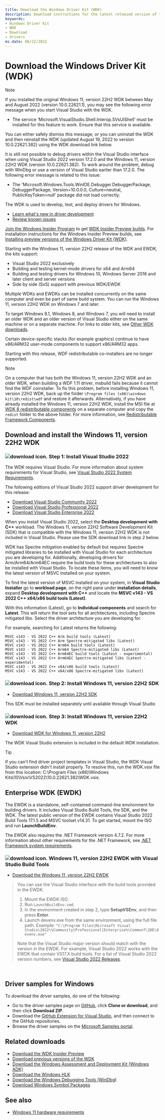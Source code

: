 ```yaml
---
title: Download the Windows Driver Kit (WDK)
description: Download instructions for the latest released version of the Windows Driver Kit (WDK)
keywords:
- Windows Driver Kit
- WDK
- Download
- drivers
ms.date: 08/22/2022
---
```


# Download the Windows Driver Kit (WDK)

> [!NOTE]
> If you installed the original Windows 11, version 22H2 WDK between May and August 2022 (version 10.0.22621.1), you may see the following error message when you start Visual Studio with the WDK.
> * The service ‘Microsoft.VisualStudio.Shell.Interop.SVsUIShell’ must be installed for this feature to work. Ensure that this service is available.
>
> You can either safely dismiss this message, or you can uninstall the WDK and then reinstall the WDK (updated August 19, 2022 to version 10.0.22621.382) using the WDK download link below.
>
> It is still not possible to debug drivers within the Visual Studio interface when using Visual Studio 2022 version 17.2.0 and the Windows 11, version 22H2 WDK (version 10.0.22621.382). To work around the problem, debug with WinDbg or use a version of Visual Studio earlier than 17.2.0. The following error message is related to this issue:
> * The 'Microsoft.Windows.Tools.WinIDE.Debugger.DebuggerPackage, DebuggerPackage, Version=10.0.0.0, Culture=neutral, PublicKeyToken=null' package did not load correctly.

The WDK is used to develop, test, and deploy drivers for Windows.

* [Learn what's new in driver development](./what-s-new-in-driver-development.md)
* [Review known issues](./wdk-known-issues.md)

[Join the Windows Insider Program](https://insider.windows.com/) to get [WDK Insider Preview builds](https://aka.ms/wipwdk). For installation instructions for the Windows Insider Preview builds, see [Installing preview versions of the Windows Driver Kit (WDK)](./installing-preview-versions-wdk.md).

Starting with the Windows 11, version 22H2 release of the WDK and EWDK, the kits support:

* Visual Studio 2022 exclusively
* Building and testing kernel-mode drivers for x64 and Arm64
* Building and testing drivers for Windows 10, Windows Server 2016 and later client and server versions
* Side by side (SxS) support with previous WDK/EWDK

Multiple WDKs and EWDKs can be installed concurrently on the same computer and even be part of same build system. You can run the Windows 11, version 22H2 WDK on Windows 7 and later.

To target Windows 8.1, Windows 8, and Windows 7, you will need to install an older WDK and an older version of Visual Studio either on the same machine or on a separate machine. For links to older kits, see [Other WDK downloads](./other-wdk-downloads.md).

Certain device-specific stacks (for example graphics) continue to have x86/ARM32 user-mode components to support x86/ARM32 apps.

Starting with this release, WDF redistributable co-installers are no longer supported.

> [!NOTE]
> On a computer that has both the Windows 11, version 22H2 WDK and an older WDK, when building a WDF 1.11 driver, msbuild fails because it cannot find the WDF coinstaller. To fix this problem, before installing Windows 11, version 22H2 WDK, back up the folder `\Program files (x86)\windows kit\10\redist\wdf` and restore it afterwards. Alternatively, if you have already installed the Windows 11, version 22H2 WDK, install the MSI file at [WDK 8 redistributable components](https://go.microsoft.com/fwlink/p/?LinkID=253170) on a separate computer and copy the `redist` folder to the above folder. For more information, see [Redistributable Framework Components](./wdf/installation-components-for-kmdf-drivers.md).

## Download and install the Windows 11, version 22H2 WDK

### ![download icon.](images/download-install.png) Step 1: Install Visual Studio 2022

The WDK requires Visual Studio. For more information about system requirements for Visual Studio, see [Visual Studio 2022 System Requirements](/visualstudio/releases/2022/system-requirements).

The following editions of Visual Studio 2022 support driver development for this release:

* [Download Visual Studio Community 2022](https://visualstudio.microsoft.com/thank-you-downloading-visual-studio/?sku=Community&rel=17)
* [Download Visual Studio Professional 2022](https://visualstudio.microsoft.com/thank-you-downloading-visual-studio/?sku=Professional&rel=17)
* [Download Visual Studio Enterprise 2022](https://visualstudio.microsoft.com/thank-you-downloading-visual-studio/?sku=Enterprise&rel=17)

When you install Visual Studio 2022, select the **Desktop development with C++** workload. The Windows 11, version 22H2 Software Development Kit (SDK) that is compatible with the Windows 11, version 22H2 WDK is not included in Visual Studio. Please use the SDK download link in step 2 below.

WDK has Spectre mitigation enabled by default but requires Spectre mitigated libraries to be installed with Visual Studio for each architecture you are developing for. Additionally, developing drivers for Arm/Arm64/Arm64EC require the build tools for these architectures to also be installed with Visual Studio. To locate these items, you will need to know the latest version of MSVC installed on your system.

To find the latest version of MSVC installed on your system, in **Visual Studio Installer** go to **workload page**, on the right pane under **installation details**, expand **Desktop development with C++** and locate the **MSVC v143 - VS 2022 C++ x64/x86 build tools (Latest)**.

With this information (Latest), go to **Individual components** and search for **Latest**. This will return the tool sets for all architectures, including Spectre mitigated libs. Select the driver architecture you are developing for. 

For example, searching for Latest returns the following:

```console
MSVC v143 - VS 2022 C++ Arm build tools (Latest)
MSVC v143 - VS 2022 C++ Arm Spectre-mitigated libs (Latest)
MSVC v143 - VS 2022 C++ Arm64 build tools (Latest)
MSVC v143 - VS 2022 C++ Arm64 Spectre-mitigated libs (Latest)
MSVC v143 - VS 2022 C++ Arm64EC build tools (Latest - experimental)
MSVC v143 - VS 2022 C++ Arm64EC Spectre-mitigated libs (Latest - experimental)
MSVC v143 - VS 2022 C++ x64/x86 build tools (Latest)
MSVC v143 - VS 2022 C++ x64/x86 Spectre-mitigated libs (Latest)
```

### ![download icon.](images/download-install.png) Step 2: Install Windows 11, version 22H2 SDK

* [Download Windows 11, version 22H2 SDK](https://developer.microsoft.com/en-us/windows/downloads/windows-sdk/)

This SDK must be installed separately until available through Visual Studio

### ![download icon.](images/download-install.png) Step 3: Install Windows 11, version 22H2 WDK

* [Download WDK for Windows 11, version 22H2 ](https://go.microsoft.com/fwlink/?linkid=2196230)

The WDK Visual Studio extension is included in the default WDK installation.

> [!TIP]
> If you can't find driver project templates in Visual Studio, the WDK Visual Studio extension didn't install properly. To resolve this, run the WDK.vsix file from this location: C:\Program Files (x86)\Windows Kits\10\Vsix\VS2022\10.0.22621.382\WDK.vsix.

## Enterprise WDK (EWDK)

The EWDK is a standalone, self-contained command-line environment for building drivers. It includes Visual Studio Build Tools, the SDK, and the WDK.  The latest public version of the EWDK contains Visual Studio 2022 Build Tools 17.1.5 and MSVC toolset v14.31.  To get started, mount the ISO and run **LaunchBuildEnv**.

The EWDK also requires the .NET Framework version 4.7.2. For more information about other requirements for the .NET Framework, see [.NET Framework system requirements](/dotnet/framework/get-started/system-requirements).

### ![download icon.](images/download-install.png) Windows 11, version 22H2 EWDK with Visual Studio Build Tools

* [Download the Windows 11, version 22H2 EWDK](/legal/windows/hardware/enterprise-wdk-license-2022)

> You can use the Visual Studio interface with the build tools provided in the EWDK.
>
>1.    Mount the EWDK ISO.
>2.    Run `LaunchBuildEnv.cmd`.
>3.    In the environment created in step 2, type **SetupVSEnv**, and then press **Enter**.
>4.    Launch devenv.exe from the same environment, using the full file path. 
>Example: `"C:\Program Files\Microsoft Visual Studio\2022\%Community|Professional|Enterprise%\Common7\IDE\devenv.exe"`
>
>Note that the Visual Studio major version should match with the version in the EWDK. For example, Visual Studio 2022 works with the EWDK that contain VS17.X build tools. For a list of Visual Studio 2022 version numbers, see [Visual Studio 2022 Releases](/visualstudio/releases/2022/release-history).

<br>


## Driver samples for Windows

To download the driver samples, do one of the following:

* Go to the driver samples page on [GitHub](https://github.com/Microsoft/Windows-driver-samples), click **Clone or download**, and then click **Download ZIP**.
* Download the [GitHub Extension for Visual Studio](https://visualstudio.github.com/), and then connect to the GitHub repositories.
* Browse the driver samples on the [Microsoft Samples portal](/samples/browse/?products=windows-wdk).

## Related downloads

* [Download the WDK Insider Preview](https://www.microsoft.com/software-download/windowsinsiderpreviewWDK)
* [Download previous versions of the WDK](other-wdk-downloads.md)
* [Download the Windows Assessment and Deployment Kit (Windows ADK)](/windows-hardware/get-started/adk-install)
* [Download the Windows HLK](/windows-hardware/test/hlk/windows-hardware-lab-kit)
* [Download the Windows Debugging Tools (WinDbg)](./debugger/debugger-download-tools.md)
* [Download Windows Symbol Packages](./debugger/debugger-download-symbols.md)

## See also

* [Windows 11 hardware requirements](/windows/whats-new/windows-11-requirements)
